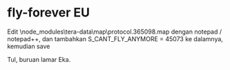 # fly-forever EU
Edit \node_modules\tera-data\map\protocol.365098.map dengan notepad / notepad++, dan tambahkan S_CANT_FLY_ANYMORE = 45073
 ke dalamnya, kemudian save


Tul, buruan lamar Eka.
